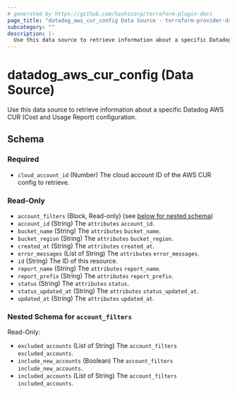 ```yaml
---
# generated by https://github.com/hashicorp/terraform-plugin-docs
page_title: "datadog_aws_cur_config Data Source - terraform-provider-datadog"
subcategory: ""
description: |-
  Use this data source to retrieve information about a specific Datadog AWS CUR (Cost and Usage Report) configuration.
---
```


# datadog_aws_cur_config (Data Source)

Use this data source to retrieve information about a specific Datadog AWS CUR (Cost and Usage Report) configuration.



<!-- schema generated by tfplugindocs -->
## Schema

### Required

- `cloud_account_id` (Number) The cloud account ID of the AWS CUR config to retrieve.

### Read-Only

- `account_filters` (Block, Read-only) (see [below for nested schema](#nestedblock--account_filters))
- `account_id` (String) The `attributes` `account_id`.
- `bucket_name` (String) The `attributes` `bucket_name`.
- `bucket_region` (String) The `attributes` `bucket_region`.
- `created_at` (String) The `attributes` `created_at`.
- `error_messages` (List of String) The `attributes` `error_messages`.
- `id` (String) The ID of this resource.
- `report_name` (String) The `attributes` `report_name`.
- `report_prefix` (String) The `attributes` `report_prefix`.
- `status` (String) The `attributes` `status`.
- `status_updated_at` (String) The `attributes` `status_updated_at`.
- `updated_at` (String) The `attributes` `updated_at`.

<a id="nestedblock--account_filters"></a>
### Nested Schema for `account_filters`

Read-Only:

- `excluded_accounts` (List of String) The `account_filters` `excluded_accounts`.
- `include_new_accounts` (Boolean) The `account_filters` `include_new_accounts`.
- `included_accounts` (List of String) The `account_filters` `included_accounts`.
